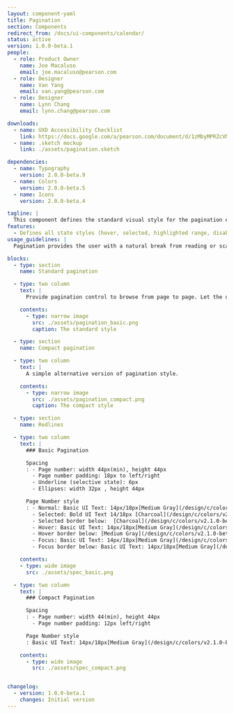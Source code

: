 ```yaml
---
layout: component-yaml
title: Pagination
section: Components
redirect_from: /docs/ui-components/calendar/
status: active
version: 1.0.0-beta.1
people:
  - role: Product Owner
    name: Joe Macaluso
    email: joe.macaluso@pearson.com
  - role: Designer
    name: Van Yang
    email: van.yang@pearson.com
  - role: Designer
    name: Lynn Chang
    email: lynn.chang@pearson.com

downloads:
  - name: UXD Accessibility Checklist
    link: https://docs.google.com/a/pearson.com/document/d/1zMbyMPRZcVNGwx13Tkhb4bjhPQq-s3YtQxf7D0LHZyw/edit?usp=sharing
  - name: .sketch mockup
    link: ./assets/pagination.sketch

dependencies:
  - name: Typography
    version: 2.0.0-beta.9
  - name: Colors
    version: 2.0.0-beta.5
  - name: Icons
    version: 2.0.0-beta.4

tagline: |
  This component defines the standard visual style for the pagination element.
features:
  - Defines all state styles (hover, selected, highlighted range, disabled)
usage_guidelines: |
  Pagination provides the user with a natural break from reading or scanning the contents of the dataset, and allows them to re-evaluate whether they wish to continue looking through more data, or navigate away from the page.

blocks:
  - type: section
    name: Standard pagination

  - type: two column
    text: |
      Provide pagination control to browse from page to page. Let the user browse to the previous and next pages by providing links to such actions.

    contents:
      - type: narrow image
        src: ./assets/pagination_basic.png
        caption: The standard style

  - type: section
    name: Compact pagination

  - type: two column
    text: |
      A simple alternative version of pagination style.

    contents:
      - type: narrow image
        src: ./assets/pagination_compact.png
        caption: The compact style

  - type: section
    name: Redlines

  - type: two column
    text: |
      ### Basic Pagination

      Spacing
      : - Page number: width 44px(min), height 44px
        - Page number padding: 18px to left/right
        - Underline (selective state): 6px
        - Ellipses: width 32px , height 44px

      Page Number style
      : - Normal: Basic UI Text: 14px/18px[Medium Gray](/design/c/colors/v2.1.0-beta.2/#rd-medium-gray)
        - Selected: Bold UI Text 14/18px [Charcoal](/design/c/colors/v2.1.0-beta.2/#rd-charcoal), border 2px
        - Selected border below:  [Charcoal](/design/c/colors/v2.1.0-beta.2/#rd-charcoal), border 2px
        - Hover: Basic UI Text: 14px/18px[Medium Gray](/design/c/colors/v2.1.0-beta.2/#rd-medium-gray), border 2px
        - Hover border below: [Medium Gray](/design/c/colors/v2.1.0-beta.2/#rd-medium-gray), border 2px
        - Focus: Basic UI Text: 14px/18px[Medium Gray](/design/c/colors/v2.1.0-beta.2/#rd-medium-gray), border 2px
        - Focus border below: Basic UI Text: 14px/18px[Medium Gray](/design/c/colors/v2.1.0-beta.2/#rd-medium-gray), border 2px

    contents:
    - type: wide image
      src: ./assets/spec_basic.png

  - type: two column
    text: |
      ### Compact Pagination

      Spacing
      : - Page number: width 44(min), height 44px
        - Page number padding: 12px left/right

      Page Number style
      : Basic UI Text: 14px/18px[Medium Gray](/design/c/colors/v2.1.0-beta.2/#rd-medium-gray)

    contents:
      - type: wide image
        src: ./assets/spec_compact.png


changelog:
  - version: 1.0.0-beta.1
    changes: Initial version
---
```

